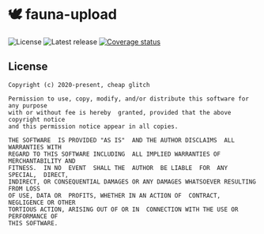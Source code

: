 # 🕊️ fauna-upload

![License](https://badgen.net/github/license/cheap-glitch/fauna-upload?color=green)
![Latest release](https://badgen.net/github/release/cheap-glitch/fauna-upload?color=green)
[![Coverage status](https://coveralls.io/repos/github/cheap-glitch/fauna-upload/badge.svg?branch=main)](https://coveralls.io/github/cheap-glitch/fauna-upload?branch=main)

## License
```text
Copyright (c) 2020-present, cheap glitch

Permission to use, copy, modify, and/or distribute this software for any purpose
with or without fee is hereby  granted, provided that the above copyright notice
and this permission notice appear in all copies.

THE SOFTWARE  IS PROVIDED "AS IS"  AND THE AUTHOR DISCLAIMS  ALL WARRANTIES WITH
REGARD TO THIS SOFTWARE INCLUDING  ALL IMPLIED WARRANTIES OF MERCHANTABILITY AND
FITNESS.  IN NO  EVENT  SHALL THE  AUTHOR  BE LIABLE  FOR  ANY SPECIAL,  DIRECT,
INDIRECT, OR CONSEQUENTIAL DAMAGES OR ANY DAMAGES WHATSOEVER RESULTING FROM LOSS
OF USE, DATA OR  PROFITS, WHETHER IN AN ACTION OF  CONTRACT, NEGLIGENCE OR OTHER
TORTIOUS ACTION, ARISING OUT OF OR IN  CONNECTION WITH THE USE OR PERFORMANCE OF
THIS SOFTWARE.
```
